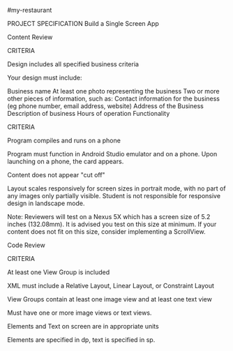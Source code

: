 #my-restaurant

PROJECT SPECIFICATION
Build a Single Screen App

Content Review

CRITERIA

Design includes all specified business criteria

Your design must include:

Business name
At least one photo representing the business
Two or more other pieces of information, such as:
Contact information for the business (eg phone number, email address, website)
Address of the Business
Description of business
Hours of operation
Functionality

CRITERIA

Program compiles and runs on a phone

Program must function in Android Studio emulator and on a phone. Upon launching on a phone, the card appears.

Content does not appear "cut off"

Layout scales responsively for screen sizes in portrait mode, with no part of any images only partially visible. Student is not responsible for responsive design in landscape mode.

Note: Reviewers will test on a Nexus 5X which has a screen size of 5.2 inches (132.08mm). It is advised you test on this size at minimum. If your content does not fit on this size, consider implementing a ScrollView.

Code Review

CRITERIA

At least one View Group is included

XML must include a Relative Layout, Linear Layout, or Constraint Layout

View Groups contain at least one image view and at least one text view

Must have one or more image views or text views.

Elements and Text on screen are in appropriate units

Elements are specified in dp, text is specified in sp.

